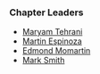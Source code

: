 ### Chapter Leaders
* [Maryam Tehrani](mailto:maryam.tehrani@owasp.org)
* [Martin Espinoza](mailto:martin.espinoza@owasp.org)
* [Edmond Momartin](mailto:edmond.momartin@owasp.org)
* [Mark Smith](mailto:mark.smith@owasp.org)
